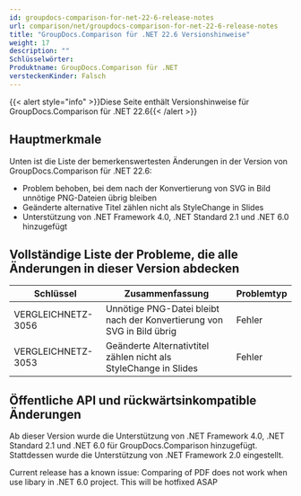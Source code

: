 ```yaml
---
id: groupdocs-comparison-for-net-22-6-release-notes
url: comparison/net/groupdocs-comparison-for-net-22-6-release-notes
title: "GroupDocs.Comparison für .NET 22.6 Versionshinweise"
weight: 17
description: ""
Schlüsselwörter:
Produktname: GroupDocs.Comparison für .NET
versteckenKinder: Falsch
---
```

{{< alert style="info" >}}Diese Seite enthält Versionshinweise für GroupDocs.Comparison für .NET 22.6{{< /alert >}}

## Hauptmerkmale

Unten ist die Liste der bemerkenswertesten Änderungen in der Version von GroupDocs.Comparison für .NET 22.6:

* Problem behoben, bei dem nach der Konvertierung von SVG in Bild unnötige PNG-Dateien übrig bleiben
* Geänderte alternative Titel zählen nicht als StyleChange in Slides
* Unterstützung von .NET Framework 4.0, .NET Standard 2.1 und .NET 6.0 hinzugefügt


## Vollständige Liste der Probleme, die alle Änderungen in dieser Version abdecken

| Schlüssel | Zusammenfassung | Problemtyp |
| --- | --- | --- |
| VERGLEICHNETZ-3056 | Unnötige PNG-Datei bleibt nach der Konvertierung von SVG in Bild übrig | Fehler |
| VERGLEICHNETZ-3053 | Geänderte Alternativtitel zählen nicht als StyleChange in Slides | Fehler |


## Öffentliche API und rückwärtsinkompatible Änderungen
Ab dieser Version wurde die Unterstützung von .NET Framework 4.0, .NET Standard 2.1 und .NET 6.0 für GroupDocs.Comparison hinzugefügt. Stattdessen wurde die Unterstützung von .NET Framework 2.0 eingestellt.

Current release has a known issue: Comparing of PDF does not work when use libary in .NET 6.0 project. This will be hotfixed ASAP
